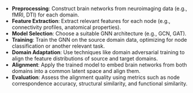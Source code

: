 - **Preprocessing**: Construct brain networks from neuroimaging data (e.g., fMRI, DTI) for each domain.
- **Feature Extraction**: Extract relevant features for each node (e.g., connectivity profiles, anatomical properties).
- **Model Selection**: Choose a suitable GNN architecture (e.g., GCN, GAT).
- **Training**: Train the GNN on the source domain data, optimizing for node classification or another relevant task.
- **Domain Adaptation**: Use techniques like domain adversarial training to align the feature distributions of source and target domains.
- **Alignment**: Apply the trained model to embed brain networks from both domains into a common latent space and align them.
- **Evaluation**: Assess the alignment quality using metrics such as node correspondence accuracy, structural similarity, and functional similarity.